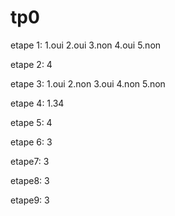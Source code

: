 # tp0

etape 1: 
1.oui 
2.oui 
3.non 
4.oui 
5.non 


etape 2: 
4 


etape 3: 
1.oui 
2.non 
3.oui 
4.non 
5.non 


etape 4: 
1.34 


etape 5:
4 


etape 6: 
3 


etape7: 
3 


etape8: 
3 


etape9:
3
